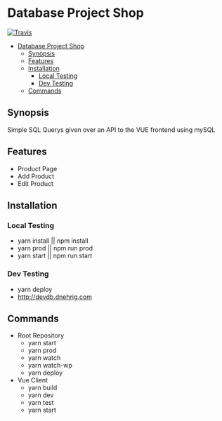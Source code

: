 # Database Project Shop

[![Travis](https://travis-ci.org/BIF12A/projectx.svg?branch=master)](https://github.com/bif12a/projectx)

- [Database Project Shop](#database-project-shop)
  - [Synopsis](#synopsis)
  - [Features](#features)
  - [Installation](#installation)
    - [Local Testing](#local-testing)
    - [Dev Testing](#dev-testing)
  - [Commands](#commands)

## Synopsis

Simple SQL Querys given over an API to the VUE frontend
using mySQL

## Features

- Product Page
- Add Product
- Edit Product

## Installation

### Local Testing

- yarn install || npm install
- yarn prod || npm run prod
- yarn start || npm run start

### Dev Testing

- yarn deploy
- http://devdb.dnehrig.com

## Commands

- Root Repository
  - yarn start
  - yarn prod
  - yarn watch
  - yarn watch-wp
  - yarn deploy
- Vue Client
  - yarn build
  - yarn dev
  - yarn test
  - yarn start
